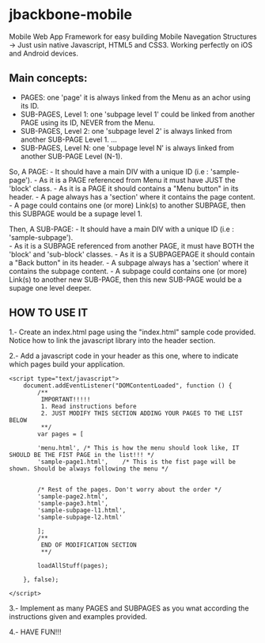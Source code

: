 jbackbone-mobile
================

Mobile Web App Framework for easy building Mobile Navegation Structures -> Just usin native Javascript, HTML5 and CSS3.
Working perfectly on iOS and Android devices.


Main concepts:
-------------

+ PAGES: one 'page' it is always linked from the Menu as an achor using its ID.
+ SUB-PAGES, Level 1: one 'subpage level 1' could be linked from another PAGE using its ID, NEVER from the Menu.
+ SUB-PAGES, Level 2: one 'subpage level 2' is always linked from another SUB-PAGE Level 1.
...
+ SUB-PAGES, Level N: one 'subpage level N' is always linked from another SUB-PAGE Level (N-1).


So, A PAGE:
	- It should have a main DIV with a unique ID (i.e : 'sample-page').
	- As it is a PAGE referenced from Menu it must have JUST the 'block' class.
	- As it is a PAGE it should contains a "Menu button" in its header.
	- A page always has a 'section' where it contains the page content.
	- A page could contains one (or more) Link(s) to another SUBPAGE, then this SUBPAGE would be a supage level 1.

Then, A SUB-PAGE:
	- It should have a main DIV with a unique ID (i.e : 'sample-subpage').	
	- As it is a SUBPAGE referenced from another PAGE, it must have BOTH the 'block' and 'sub-block' classes.
	- As it is a SUBPAGEPAGE it should contain a "Back button" in its header.
	- A subpage always has a 'section' where it contains the subpage content.
	- A subpage could contains one (or more) Link(s) to another new SUB-PAGE, then this new SUB-PAGE would be a supage one level deeper.


HOW TO USE IT
------------------

1.- Create an index.html page using the "index.html" sample code provided. Notice how to link the javascript library into the header section.

2.- Add a javascript code in your header as this one, where to indicate which pages build your application.

	<script type="text/javascript">
		document.addEventListener("DOMContentLoaded", function () {		
			/**
			 IMPORTANT!!!!!
			 1. Read instructions before 
			 2. JUST MODIFY THIS SECTION ADDING YOUR PAGES TO THE LIST BELOW 
			 **/
			var pages = [
			
			'menu.html', /* This is how the menu should look like, IT SHOULD BE THE FIST PAGE in the list!!! */
			'sample-page1.html',	/* This is the fist page will be shown. Should be always following the menu */	

						
			/* Rest of the pages. Don't worry about the order */
			'sample-page2.html', 
			'sample-page3.html',
			'sample-subpage-l1.html',	
			'sample-subpage-l2.html'

			];
			/**
			 END OF MODIFICATION SECTION 
			 **/			

	    	loadAllStuff(pages);

		}, false);
	
	</script>

3.- Implement as many PAGES and SUBPAGES as you wnat according the instructions given and examples provided.

4.- HAVE FUN!!!
	
